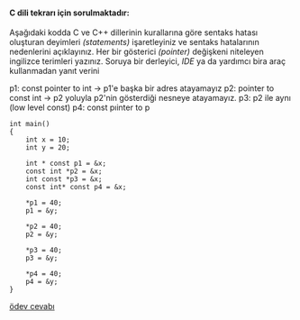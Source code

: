 #### C dili tekrarı için sorulmaktadır:</br>
Aşağıdaki kodda C ve C++ dillerinin kurallarına göre sentaks hatası oluşturan deyimleri *(statements)* işaretleyiniz ve sentaks hatalarının nedenlerini açıklayınız. Her bir gösterici *(pointer)* değişkeni niteleyen ingilizce terimleri yazınız. Soruya bir derleyici, *IDE* ya da yardımcı bira araç kullanmadan yanıt verini

p1: const pointer to int -> p1'e başka bir adres atayamayız
p2: pointer to const int -> p2 yoluyla p2'nin gösterdiği nesneye atayamayız.
p3: p2 ile aynı (low level const)
p4: const pıinter to p


```
int main()
{
	int x = 10;
	int y = 20;
	
	int * const p1 = &x;
	const int *p2 = &x;
	int const *p3 = &x;
	const int* const p4 = &x;

	*p1 = 40;
	p1 = &y;

	*p2 = 40;
	p2 = &y;

	*p3 = 40;
	p3 = &y;
	
	*p4 = 40;
	p4 = &y;
}
```

[ödev cevabı](https://www.youtube.com/watch?v=LLP0CyEmkJ0)
